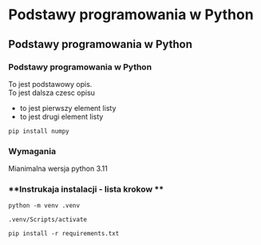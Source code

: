 # **Podstawy programowania w Python**  
## **Podstawy programowania w Python**  
### **Podstawy programowania w Python**

To jest podstawowy opis.  
To jest dalsza czesc opisu

- to jest pierwszy element listy  
- to jest drugi element listy  

```shell
pip install numpy
```

### **Wymagania**
Mianimalna wersja python 3.11

### **Instrukaja instalacji - lista krokow **

```shell
python -m venv .venv
```
```shell
.venv/Scripts/activate
```


```shell
pip install -r requirements.txt 
```